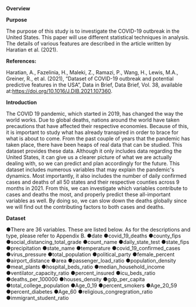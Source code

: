 **Overview**

**Purpose**

The purpose of this study is to investigate the COVID-19 outbreak in the United States. This paper will use different statistical techniques in analysis. The details of various features are described in the article written by Haratian et al. (2021).

**References:**

Haratian, A., Fazelinia, H., Maleki, Z., Ramazi, P., Wang, H., Lewis, M.A., Greiner, R., et al. (2021), “Dataset of COVID-19 outbreak and potential predictive features in the USA”, Data in Brief, Data Brief, Vol. 38, available at:https://doi.org/10.1016/J.DIB.2021.107360.

**Introduction**

The COVID 19 pandemic, which started in 2019, has changed the way the world works. Due to global deaths, nations around the world have taken precautions that have affected their respective economies. Because of this, it is important to study what has already transpired in order to brace for what is about to come. From the past couple of years that the pandemic has taken place, there have been heaps of real data that can be studied. This dataset provides these data. Although it only includes data regarding the United States, it can give us a clearer picture of what we are actually dealing with, so we can predict and plan accordingly for the future.
This dataset includes numerous variables that may explain the pandemic's dynamics. Most importantly, it also includes the number of daily confirmed cases and deaths of all 50 states and their respective counties across 9 months in 2021. From this, we can investigate which variables contribute to cases and deaths the most, and properly predict these all-important variables as well. By doing so, we can slow down the deaths globally since we will find out the contributing factors to both cases and deaths.

**Dataset**

●There are 36 variables. These are listed below. As for the descriptions and type, please refer to Appendix B.
●date
●covid_19_deaths
●county_fips
●social_distancing_total_grade
●count_name
●daily_state_test
●state_fips
●precipitation
●state_name
●temperature
●covid_19_confirmed_cases
●virus_pressure
●total_population
●political_party
●female_percent
●airport_distance
●area
●passenger_load_ratio
●population_density
●meat_plants
●hospital_beds_ratio
●median_household_income
●ventilator_capacity_ratio
●percent_insured
●icu_beds_ratio
●deaths_per_100000
●houses_density
●gdp_per_capita
●total_college_population
●Age_0_19
●percent_smokers
●Age_20_59
●percent_diabetes
●Age_60
●religious_congregration_ratio
●immigrant_student_ratio

